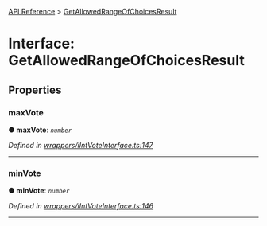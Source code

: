 [API Reference](../README.md) > [GetAllowedRangeOfChoicesResult](../interfaces/GetAllowedRangeOfChoicesResult.md)



# Interface: GetAllowedRangeOfChoicesResult


## Properties
<a id="maxVote"></a>

###  maxVote

**●  maxVote**:  *`number`* 

*Defined in [wrappers/iIntVoteInterface.ts:147](https://github.com/daostack/arc.js/blob/f343aa24/lib/wrappers/iIntVoteInterface.ts#L147)*





___

<a id="minVote"></a>

###  minVote

**●  minVote**:  *`number`* 

*Defined in [wrappers/iIntVoteInterface.ts:146](https://github.com/daostack/arc.js/blob/f343aa24/lib/wrappers/iIntVoteInterface.ts#L146)*





___


